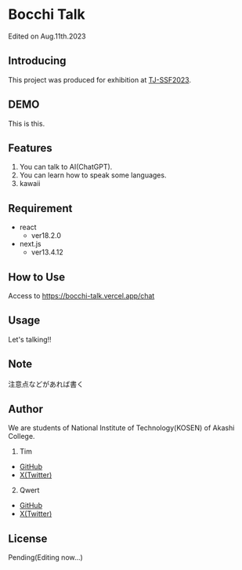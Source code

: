 # Bocchi Talk
Edited on Aug.11th.2023

## Introducing

This project was produced for exhibition at [TJ-SSF2023](https://tjssf2023.pcshsloei.ac.th/).
 
## DEMO
 
This is this.
 
## Features
 
1. You can talk to AI(ChatGPT).
2. You can learn how to speak some languages.
3. kawaii
 
## Requirement
 
- react
  - ver18.2.0
- next.js
  - ver13.4.12
 
## How to Use
 
Access to https://bocchi-talk.vercel.app/chat
 
## Usage
 
Let's talking!!
 
## Note
 
注意点などがあれば書く
 
## Author
 
We are students of National Institute of Technology(KOSEN) of Akashi College.

1. Tim
  - [GitHub](https://github.com/hengin-eer)
  - [X(Twitter)](https://twitter.com/tim_daik)
2. Qwert
  - [GitHub](https://github.com/QwerTayu)
  - [X(Twitter)](https://twitter.com/tayu99_qwert)
 
## License
Pending(Editing now...)